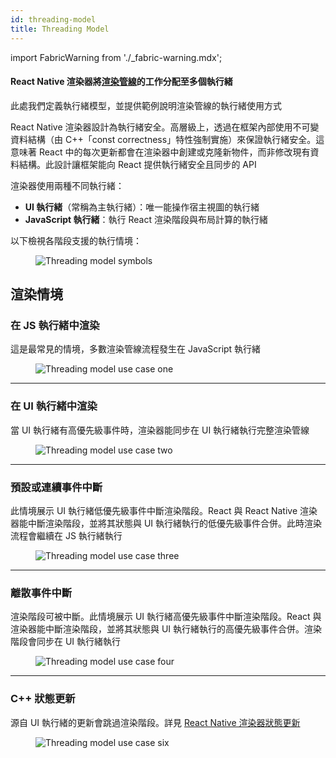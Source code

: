 ```yaml
---
id: threading-model
title: Threading Model
---
```


import FabricWarning from './\_fabric-warning.mdx';

<FabricWarning />

#### React Native 渲染器將[渲染管線](render-pipeline)的工作分配至多個執行緒

此處我們定義執行緒模型，並提供範例說明渲染管線的執行緒使用方式

React Native 渲染器設計為執行緒安全。高層級上，透過在框架內部使用不可變資料結構（由 C++「const correctness」特性強制實施）來保證執行緒安全。這意味著 React 中的每次更新都會在渲染器中創建或克隆新物件，而非修改現有資料結構。此設計讓框架能向 React 提供執行緒安全且同步的 API

渲染器使用兩種不同執行緒：

- **UI 執行緒**（常稱為主執行緒）：唯一能操作宿主視圖的執行緒
- **JavaScript 執行緒**：執行 React 渲染階段與布局計算的執行緒

以下檢視各階段支援的執行情境：

<figure>
  <img src="/docs/assets/Architecture/threading-model/symbols.png" alt="Threading model symbols" />
</figure>

## 渲染情境

### 在 JS 執行緒中渲染

這是最常見的情境，多數渲染管線流程發生在 JavaScript 執行緒

<figure>
	<img src="/docs/assets/Architecture/threading-model/case-1.jpg" alt="Threading model use case one" />
</figure>

---

### 在 UI 執行緒中渲染

當 UI 執行緒有高優先級事件時，渲染器能同步在 UI 執行緒執行完整渲染管線

<figure>
	<img src="/docs/assets/Architecture/threading-model/case-2.jpg" alt="Threading model use case two" />
</figure>

---

### 預設或連續事件中斷

此情境展示 UI 執行緒低優先級事件中斷渲染階段。React 與 React Native 渲染器能中斷渲染階段，並將其狀態與 UI 執行緒執行的低優先級事件合併。此時渲染流程會繼續在 JS 執行緒執行

<figure>
	<img src="/docs/assets/Architecture/threading-model/case-3.jpg" alt="Threading model use case three" />
</figure>

---

### 離散事件中斷

渲染階段可被中斷。此情境展示 UI 執行緒高優先級事件中斷渲染階段。React 與渲染器能中斷渲染階段，並將其狀態與 UI 執行緒執行的高優先級事件合併。渲染階段會同步在 UI 執行緒執行

<figure>
	<img src="/docs/assets/Architecture/threading-model/case-4.jpg" alt="Threading model use case four" />
</figure>

---

### C++ 狀態更新

源自 UI 執行緒的更新會跳過渲染階段。詳見 [React Native 渲染器狀態更新](render-pipeline#react-native-renderer-state-updates)

<figure>
	<img src="/docs/assets/Architecture/threading-model/case-6.jpg" alt="Threading model use case six" />
</figure>